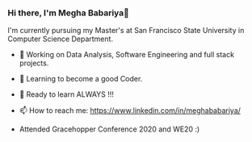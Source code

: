 ### Hi there, I'm Megha Babariya👋


I'm currently pursuing my Master's at San Francisco State University in Computer Science Department.

- 🔭 Working on Data Analysis, Software Engineering and full stack projects.
- 🌱 Learning to become a good Coder.
- 🌱 Ready to learn ALWAYS !!!
- 📫 How to reach me: https://www.linkedin.com/in/meghababariya/

- Attended Gracehopper Conference 2020 and WE20 :)
